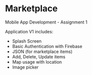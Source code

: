 # Marketplace
 Mobile App Development - Assignment 1

Application V1 includes:
- Splash Screen
- Basic Authentication with Firebase
- JSON (for marketplace items)
- Add, Delete, Update items
- Map usage with location
- Image picker
